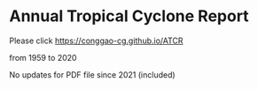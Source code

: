 # Annual Tropical Cyclone Report
Please click https://conggao-cg.github.io/ATCR


from 1959 to 2020

No updates for PDF file since 2021 (included)
